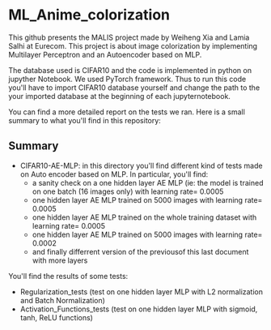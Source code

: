 # ML_Anime_colorization

This github presents the MALIS project made by Weiheng Xia and Lamia Salhi at Eurecom. This project is about image colorization by implementing Multilayer Perceptron and an Autoencoder based on MLP.

The database used is CIFAR10 and the code is implemented in python on jupyther Notebook. We used PyTorch framework. Thus to run this code you'll have to import CIFAR10 database yourself and change the path to the your imported database at the beginning of each jupyternotebook.

You can find a more detailed report on the tests we ran. Here is a small summary to what you'll find in this repository:

## Summary

- CIFAR10-AE-MLP: in this directory you'll find different kind of tests made on Auto encoder based on MLP. In particular, you'll find:
  - a sanity check on a one hidden layer AE MLP (ie: the model is trained on one batch (16 images only) with learning rate= 0.0005
  - one hidden layer AE MLP trained on 5000 images with learning rate= 0.0005
  - one hidden layer AE MLP trained on the whole training dataset with learning rate= 0.0005
  - one hidden layer AE MLP trained on 5000 images with learning rate= 0.0002
  - and finally differrent version of the previousof this last document with more layers


You'll find the results of some tests:
- Regularization_tests (test on one hidden layer MLP with L2 normalization and Batch Normalization)
- Activation_Functions_tests (test on one hidden layer MLP with sigmoid, tanh, ReLU functions)
